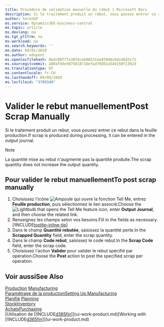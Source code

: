 ```yaml
---
title: Procédure de validation manuelle du rebut | Microsoft Docs
description: Si le traitement produit un rebut, vous pouvez entrer ce rebut dans la feuille production. Remarquez que la quantité perte n'augmente pas la quantité produite.
author: SorenGP
ms.service: dynamics365-business-central
ms.topic: article
ms.devlang: na
ms.tgt_pltfrm: na
ms.workload: na
ms.search.keywords: ''
ms.date: 04/01/2020
ms.author: edupont
ms.openlocfilehash: 0adc08f7fa30f4ceb88531ea45948c6da36d3c72
ms.sourcegitcommit: a80afd4e5075018716efad76d82a54e158f1392d
ms.translationtype: HT
ms.contentlocale: fr-CH
ms.lasthandoff: 09/09/2020
ms.locfileid: "3789340"
---
```

# <a name="post-scrap-manually"></a><span data-ttu-id="903b8-104">Valider le rebut manuellement</span><span class="sxs-lookup"><span data-stu-id="903b8-104">Post Scrap Manually</span></span>
<span data-ttu-id="903b8-105">Si le traitement produit un rebut, vous pouvez entrer ce rebut dans la feuille production.</span><span class="sxs-lookup"><span data-stu-id="903b8-105">If scrap is produced during processing, it can be entered in the output journal.</span></span> 

> [!NOTE]
> <span data-ttu-id="903b8-106">La quantité mise au rebut n'augmente pas la quantité produite.</span><span class="sxs-lookup"><span data-stu-id="903b8-106">The scrap quantity does not increase the output quantity.</span></span>  

## <a name="to-post-scrap-manually"></a><span data-ttu-id="903b8-107">Pour valider le rebut manuellement</span><span class="sxs-lookup"><span data-stu-id="903b8-107">To post scrap manually</span></span>  
1. <span data-ttu-id="903b8-108">Choisissez l'icône ![Ampoule qui ouvre la fonction Tell Me](media/ui-search/search_small.png "Dites-moi ce que vous voulez faire"), entrez **Feuille production**, puis sélectionnez le lien associé.</span><span class="sxs-lookup"><span data-stu-id="903b8-108">Choose the ![Lightbulb that opens the Tell Me feature](media/ui-search/search_small.png "Tell me what you want to do") icon, enter **Output Journal**, and then choose the related link.</span></span>  
2. <span data-ttu-id="903b8-109">Renseignez les champs selon vos besoins.</span><span class="sxs-lookup"><span data-stu-id="903b8-109">Fill in the fields as necessary.</span></span> [!INCLUDE[tooltip-inline-tip](includes/tooltip-inline-tip_md.md)]  
3. <span data-ttu-id="903b8-110">Dans le champ **Quantité rebutée**, saisissez la quantité perte.</span><span class="sxs-lookup"><span data-stu-id="903b8-110">In the **Scrapped Quantity** field, enter the scrap quantity.</span></span>  
4. <span data-ttu-id="903b8-111">Dans le champ **Code rebut**, saisissez le code rebut.</span><span class="sxs-lookup"><span data-stu-id="903b8-111">In the **Scrap Code** field, enter the scrap code.</span></span>  
5. <span data-ttu-id="903b8-112">Choisissez l'action **Valider** pour valider le rebut spécifié par opération.</span><span class="sxs-lookup"><span data-stu-id="903b8-112">Choose the **Post** action to post the specified scrap per operation.</span></span>  

## <a name="see-also"></a><span data-ttu-id="903b8-113">Voir aussi</span><span class="sxs-lookup"><span data-stu-id="903b8-113">See Also</span></span>  
<span data-ttu-id="903b8-114">[Production](production-manage-manufacturing.md)  </span><span class="sxs-lookup"><span data-stu-id="903b8-114">[Manufacturing](production-manage-manufacturing.md)  </span></span>  
[<span data-ttu-id="903b8-115">Paramétrage de la production</span><span class="sxs-lookup"><span data-stu-id="903b8-115">Setting Up Manufacturing</span></span>](production-configure-production-processes.md)  
<span data-ttu-id="903b8-116">[Planifié](production-planning.md)    </span><span class="sxs-lookup"><span data-stu-id="903b8-116">[Planning](production-planning.md)    </span></span>  
[<span data-ttu-id="903b8-117">Stock</span><span class="sxs-lookup"><span data-stu-id="903b8-117">Inventory</span></span>](inventory-manage-inventory.md)  
[<span data-ttu-id="903b8-118">Achats</span><span class="sxs-lookup"><span data-stu-id="903b8-118">Purchasing</span></span>](purchasing-manage-purchasing.md)  
<span data-ttu-id="903b8-119">[Utilisation de [!INCLUDE[d365fin](includes/d365fin_md.md)]](ui-work-product.md)</span><span class="sxs-lookup"><span data-stu-id="903b8-119">[Working with [!INCLUDE[d365fin](includes/d365fin_md.md)]](ui-work-product.md)</span></span>
